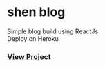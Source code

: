 # shen blog
Simple blog build using ReactJs  
Deploy on Heroku  
### [View Project](https://shen-blog.herokuapp.com/)
